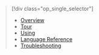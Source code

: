 > [!div class="op_single_selector"]
> 
> * [Overview](../articles/application-insights/app-insights-analytics.md)
> * [Tour](../articles/application-insights/app-insights-analytics-tour.md)
> * [Using](../articles/application-insights/app-insights-analytics-using.md)
> * [Language Reference](../articles/application-insights/app-insights-analytics-reference.md)
> * [Troubleshooting](../articles/application-insights/app-insights-analytics-troubleshooting.md)
> 
> 

